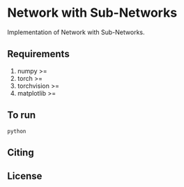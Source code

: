 # Network with Sub-Networks #
Implementation of Network with Sub-Networks.

## Requirements ##
1. numpy >= 
2. torch >=
3. torchvision >=
4. matplotlib >=


## To run ##
```
python 
```


## Citing ##


## License ##

